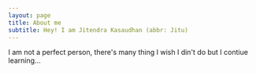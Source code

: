 ```yaml
---
layout: page
title: About me
subtitle: Hey! I am Jitendra Kasaudhan (abbr: Jitu)
---
```


I am not a perfect person, there's many thing I wish I din't do but I contiue learning...
